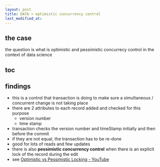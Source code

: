 ```yaml
---
layout: post
title: DATA > optimistic concurrency control
last_modified_at: 
---
```

## the case	
the question is what is optimistic and pessimistic concurrecy control in the context of data science 

## toc
<!-- TOC -->



<!-- /TOC -->

## findings
* this is a control that transaction is doing to make sure a simultaneous / concurrent change is not taking place
* there are 2 attributes to each record added and checked for this purpose
    * version number
    * time stamp
* transaction checks the version number and timeStamp initially and then before the commit
* if they are not equal, the transaction has to be re-done
* good for lots of reads and few updates
* there is also **pessimistic concurrency control** when there is an explicit lock of the record during the edit
* see [Optimistic vs Pessimistic Locking - YouTube](https://www.youtube.com/watch?v=VxGKvqHhU5c)
